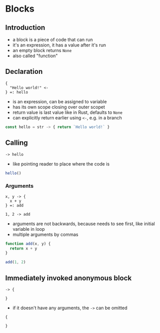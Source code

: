 # Blocks



## Introduction

- a block is a piece of code that can run
- it's an expression, it has a value after it's run
- an empty block returns `None`
- also called "function"



## Declaration

```
{
  "Hello world!" <-
} =: hello
```

- is an expression, can be assigned to variable
- has its own scope closing over outer scopet
- return value is last value like in Rust, defaults to `None`
- can explicitly return earlier using `<-`, e.g. in a branch

```js
const hello = str -> { return `Hello world!` }
```

## Calling

```
-> hello
```

- like pointing reader to place where the code is

```js
hello()
```

### Arguments

```
x, y -> {
  x + y
} =: add

1, 2 -> add
```

- arguments are not backwards, because needs to see first, like initial variable in loop
- multiple arguments by commas

```js
function add(x, y) {
  return x + y
}

add(1, 2)
```

## Immediately invoked anonymous block

```
-> {
  
}
```

- if it doesn't have any arguments, the `->` can be omitted

```
{

}
```
